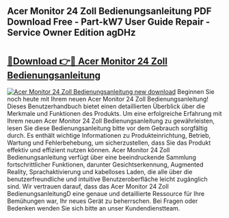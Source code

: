 ## Acer Monitor 24 Zoll Bedienungsanleitung PDF Download Free - Part-kW7 User Guide Repair - Service Owner Edition agDHz

# <h2><a href="http://df662uy.blite.top/?on=Acer+Monitor+24+Zoll+Bedienungsanleitung">🔗Download 👉🔴 Acer Monitor 24 Zoll Bedienungsanleitung</a></h2>

[![Acer Monitor 24 Zoll Bedienungsanleitung new download](https://i.imgur.com/lujVjoI.png)](http://df662uy.blite.top/?on=Acer+Monitor+24+Zoll+Bedienungsanleitung)
Beginnen Sie noch heute mit Ihrem neuen Acer Monitor 24 Zoll Bedienungsanleitung! Dieses Benutzerhandbuch bietet einen detaillierten Überblick über die Merkmale und Funktionen des Produkts. Um eine erfolgreiche Erfahrung mit Ihrem neuen Acer Monitor 24 Zoll Bedienungsanleitung zu gewährleisten, lesen Sie diese Bedienungsanleitung bitte vor dem Gebrauch sorgfältig durch. Es enthält wichtige Informationen zu Produkteinrichtung, Betrieb, Wartung und Fehlerbehebung, um sicherzustellen, dass Sie das Produkt effektiv und effizient nutzen können. Acer Monitor 24 Zoll Bedienungsanleitung verfügt über eine beeindruckende Sammlung fortschrittlicher Funktionen, darunter Gesichtserkennung, Augmented Reality, Sprachaktivierung und kabelloses Laden, die alle über die benutzerfreundliche und intuitive Benutzeroberfläche leicht zugänglich sind. Wir vertrauen darauf, dass das Acer Monitor 24 Zoll BedienungsanleitungD eine genaue und detaillierte Ressource für Ihre Bemühungen war, Ihr neues Gerät zu beherrschen. Bei Fragen oder Bedenken wenden Sie sich bitte an unser Kundendienstteam.
